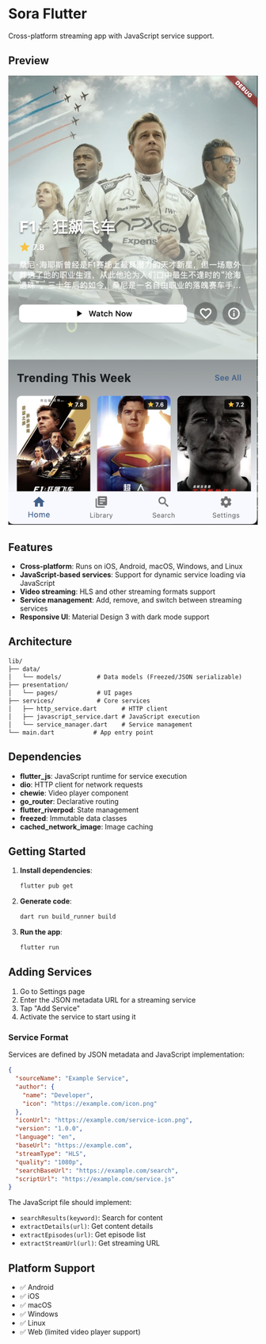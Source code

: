 # Sora Flutter

Cross-platform streaming app with JavaScript service support.

## Preview
![](/image/home.png)

## Features

- **Cross-platform**: Runs on iOS, Android, macOS, Windows, and Linux
- **JavaScript-based services**: Support for dynamic service loading via JavaScript
- **Video streaming**: HLS and other streaming formats support
- **Service management**: Add, remove, and switch between streaming services
- **Responsive UI**: Material Design 3 with dark mode support

## Architecture

```
lib/
├── data/
│   └── models/          # Data models (Freezed/JSON serializable)
├── presentation/
│   └── pages/           # UI pages
├── services/            # Core services
│   ├── http_service.dart       # HTTP client
│   ├── javascript_service.dart # JavaScript execution
│   └── service_manager.dart    # Service management
└── main.dart           # App entry point
```

## Dependencies

- **flutter_js**: JavaScript runtime for service execution
- **dio**: HTTP client for network requests
- **chewie**: Video player component
- **go_router**: Declarative routing
- **flutter_riverpod**: State management
- **freezed**: Immutable data classes
- **cached_network_image**: Image caching

## Getting Started

1. **Install dependencies**:
   ```bash
   flutter pub get
   ```

2. **Generate code**:
   ```bash
   dart run build_runner build
   ```

3. **Run the app**:
   ```bash
   flutter run
   ```

## Adding Services

1. Go to Settings page
2. Enter the JSON metadata URL for a streaming service
3. Tap "Add Service"
4. Activate the service to start using it

### Service Format

Services are defined by JSON metadata and JavaScript implementation:

```json
{
  "sourceName": "Example Service",
  "author": {
    "name": "Developer",
    "icon": "https://example.com/icon.png"
  },
  "iconUrl": "https://example.com/service-icon.png",
  "version": "1.0.0",
  "language": "en",
  "baseUrl": "https://example.com",
  "streamType": "HLS",
  "quality": "1080p",
  "searchBaseUrl": "https://example.com/search",
  "scriptUrl": "https://example.com/service.js"
}
```

The JavaScript file should implement:
- `searchResults(keyword)`: Search for content
- `extractDetails(url)`: Get content details
- `extractEpisodes(url)`: Get episode list
- `extractStreamUrl(url)`: Get streaming URL

## Platform Support

- ✅ Android
- ✅ iOS
- ✅ macOS
- ✅ Windows
- ✅ Linux
- ✅ Web (limited video player support)
